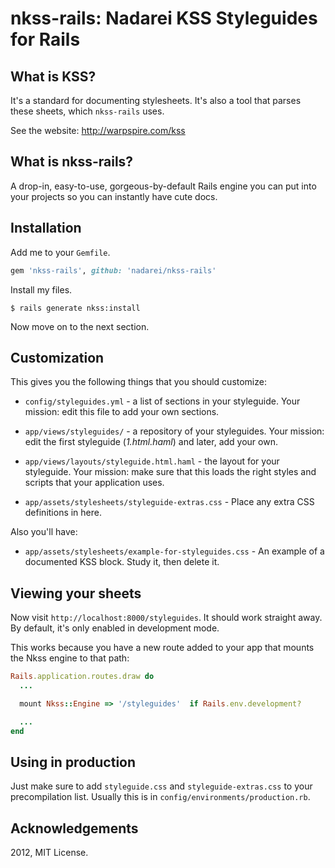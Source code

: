 # nkss-rails: Nadarei KSS Styleguides for Rails

What is KSS?
------------

It's a standard for documenting stylesheets. It's also a tool that parses these
sheets, which `nkss-rails` uses.

See the website: http://warpspire.com/kss

What is nkss-rails?
-------------------

A drop-in, easy-to-use, gorgeous-by-default Rails engine you can put into your
projects so you can instantly have cute docs.

Installation
------------

Add me to your `Gemfile`.

``` ruby
gem 'nkss-rails', github: 'nadarei/nkss-rails'
```

Install my files.

```
$ rails generate nkss:install
```

Now move on to the next section.

Customization
-------------

This gives you the following things that you should customize:

 * `config/styleguides.yml` - a list of sections in your styleguide. Your
 mission: edit this file to add your own sections.

 * `app/views/styleguides/` - a repository of your styleguides. Your mission:
 edit the first styleguide (*1.html.haml*) and later, add your own.

 * `app/views/layouts/styleguide.html.haml` - the layout for your styleguide.
 Your mission: make sure that this loads the right styles and scripts that your
 application uses.

 * `app/assets/stylesheets/styleguide-extras.css` - Place any extra CSS
 definitions in here.

Also you'll have:

 * `app/assets/stylesheets/example-for-styleguides.css` - An example of a
 documented KSS block. Study it, then delete it.

Viewing your sheets
-------------------

Now visit `http://localhost:8000/styleguides`. It should work straight away. By
default, it's only enabled in development mode.

This works because you have a new route added to your app that mounts the Nkss
engine to that path:

``` ruby
Rails.application.routes.draw do
  ...

  mount Nkss::Engine => '/styleguides'  if Rails.env.development?

  ...
end
```

Using in production
-------------------

Just make sure to add `styleguide.css` and `styleguide-extras.css` to your
precompilation list. Usually this is in `config/environments/production.rb`.

Acknowledgements
----------------

2012, MIT License.
